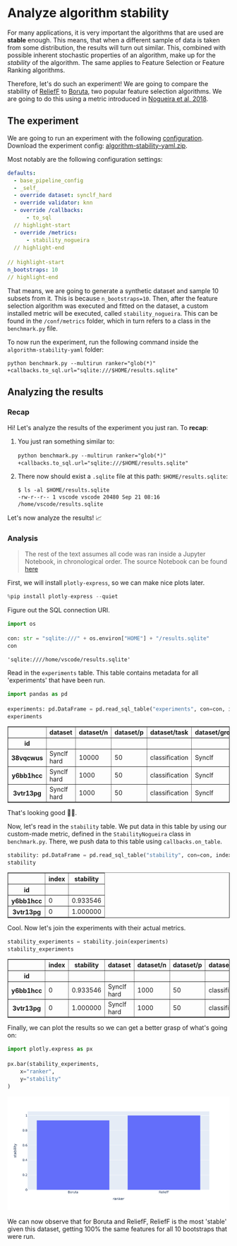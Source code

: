 # Analyze algorithm stability

For many applications, it is very important the algorithms that are used are **stable** enough. This means, that when a different sample of data is taken from some distribution, the results will turn out similar. This, combined with possible inherent stochastic properties of an algorithm, make up for the _stability_ of the algorithm. The same applies to Feature Selection or Feature Ranking algorithms.

Therefore, let's do such an experiment! We are going to compare the stability of [ReliefF](https://citeseerx.ist.psu.edu/viewdoc/download?doi=10.1.1.56.4740&rep=rep1&type=pdf) to [Boruta](https://www.jstatsoft.org/article/view/v036i11), two popular feature selection algorithms. We are going to do this using a metric introduced in [Nogueira et al, 2018](https://www.jmlr.org/papers/volume18/17-514/17-514.pdf).


## The experiment

We are going to run an experiment with the following [configuration](https://github.com/dunnkers/fseval/tree/master/examples/algorithm-stability-yaml/). Download the experiment config: [algorithm-stability-yaml.zip](pathname:///fseval/zipped-examples/algorithm-stability-yaml.zip).

Most notably are the following configuration settings:

```yaml title="my_config.yaml"
defaults:
  - base_pipeline_config
  - _self_
  - override dataset: synclf_hard
  - override validator: knn
  - override /callbacks:
      - to_sql
  // highlight-start
  - override /metrics:
      - stability_nogueira
  // highlight-end

// highlight-start
n_bootstraps: 10
// highlight-end
```

That means, we are going to generate a synthetic dataset and sample 10 subsets from it. This is because `n_bootstraps=10`. Then, after the feature selection algorithm was executed and fitted on the dataset, a custom installed metric will be executed, called `stability_nogueira`. This can be found in the `/conf/metrics` folder, which in turn refers to a class in the `benchmark.py` file.

To now run the experiment, run the following command inside the `algorithm-stability-yaml` folder:

```shell
python benchmark.py --multirun ranker="glob(*)" +callbacks.to_sql.url="sqlite:///$HOME/results.sqlite"
```

## Analyzing the results

### Recap

Hi! Let's analyze the results of the experiment you just ran. To **recap**:

1. You just ran something similar to:

    `python benchmark.py --multirun ranker="glob(*)" +callbacks.to_sql.url="sqlite:///$HOME/results.sqlite"`
2. There now should exist a `.sqlite` file at this path: `$HOME/results.sqlite`:

    ```
    $ ls -al $HOME/results.sqlite
    -rw-r--r-- 1 vscode vscode 20480 Sep 21 08:16 /home/vscode/results.sqlite
    ```

Let's now analyze the results! 📈

### Analysis

> The rest of the text assumes all code was ran inside a Jupyter Notebook, in chronological order. The source Notebook can be found [here](https://github.com/dunnkers/fseval/tree/master/examples/algorithm-stability-yaml/analyze-results.ipynb)

First, we will install `plotly-express`, so we can make nice plots later.


```python
%pip install plotly-express --quiet
```


Figure out the SQL connection URI.


```python
import os

con: str = "sqlite:///" + os.environ["HOME"] + "/results.sqlite"
con
```




    'sqlite:////home/vscode/results.sqlite'



Read in the `experiments` table. This table contains metadata for all 'experiments' that have been run.


```python
import pandas as pd

experiments: pd.DataFrame = pd.read_sql_table("experiments", con=con, index_col="id")
experiments
```




<div>
<table border="1" class="dataframe">
  <thead>
    <tr >
      <th></th>
      <th>dataset</th>
      <th>dataset/n</th>
      <th>dataset/p</th>
      <th>dataset/task</th>
      <th>dataset/group</th>
      <th>dataset/domain</th>
      <th>ranker</th>
      <th>validator</th>
      <th>local_dir</th>
      <th>date_created</th>
    </tr>
    <tr>
      <th>id</th>
      <th></th>
      <th></th>
      <th></th>
      <th></th>
      <th></th>
      <th></th>
      <th></th>
      <th></th>
      <th></th>
      <th></th>
    </tr>
  </thead>
  <tbody>
    <tr>
      <th>38vqcwus</th>
      <td>Synclf hard</td>
      <td>10000</td>
      <td>50</td>
      <td>classification</td>
      <td>Synclf</td>
      <td>synthetic</td>
      <td>Boruta</td>
      <td>k-NN</td>
      <td>/workspaces/fseval/examples/algorithm-stabilit...</td>
      <td>2022-09-21 08:22:28.965510</td>
    </tr>
    <tr>
      <th>y6bb1hcc</th>
      <td>Synclf hard</td>
      <td>1000</td>
      <td>50</td>
      <td>classification</td>
      <td>Synclf</td>
      <td>synthetic</td>
      <td>Boruta</td>
      <td>k-NN</td>
      <td>/workspaces/fseval/examples/algorithm-stabilit...</td>
      <td>2022-09-21 08:22:53.609396</td>
    </tr>
    <tr>
      <th>3vtr13pg</th>
      <td>Synclf hard</td>
      <td>1000</td>
      <td>50</td>
      <td>classification</td>
      <td>Synclf</td>
      <td>synthetic</td>
      <td>ReliefF</td>
      <td>k-NN</td>
      <td>/workspaces/fseval/examples/algorithm-stabilit...</td>
      <td>2022-09-21 08:25:09.974370</td>
    </tr>
  </tbody>
</table>
</div>



That's looking good 🙌🏻.

Now, let's read in the `stability` table. We put data in this table by using our custom-made metric, defined in the `StabilityNogueira` class in `benchmark.py`. There, we push data to this table using `callbacks.on_table`.


```python
stability: pd.DataFrame = pd.read_sql_table("stability", con=con, index_col="id")
stability
```




<div>
<table border="1" class="dataframe">
  <thead>
    <tr >
      <th></th>
      <th>index</th>
      <th>stability</th>
    </tr>
    <tr>
      <th>id</th>
      <th></th>
      <th></th>
    </tr>
  </thead>
  <tbody>
    <tr>
      <th>y6bb1hcc</th>
      <td>0</td>
      <td>0.933546</td>
    </tr>
    <tr>
      <th>3vtr13pg</th>
      <td>0</td>
      <td>1.000000</td>
    </tr>
  </tbody>
</table>
</div>



Cool. Now let's join the experiments with their actual metrics.


```python
stability_experiments = stability.join(experiments)
stability_experiments
```




<div>
<table border="1" class="dataframe">
  <thead>
    <tr >
      <th></th>
      <th>index</th>
      <th>stability</th>
      <th>dataset</th>
      <th>dataset/n</th>
      <th>dataset/p</th>
      <th>dataset/task</th>
      <th>dataset/group</th>
      <th>dataset/domain</th>
      <th>ranker</th>
      <th>validator</th>
      <th>local_dir</th>
      <th>date_created</th>
    </tr>
    <tr>
      <th>id</th>
      <th></th>
      <th></th>
      <th></th>
      <th></th>
      <th></th>
      <th></th>
      <th></th>
      <th></th>
      <th></th>
      <th></th>
      <th></th>
      <th></th>
    </tr>
  </thead>
  <tbody>
    <tr>
      <th>y6bb1hcc</th>
      <td>0</td>
      <td>0.933546</td>
      <td>Synclf hard</td>
      <td>1000</td>
      <td>50</td>
      <td>classification</td>
      <td>Synclf</td>
      <td>synthetic</td>
      <td>Boruta</td>
      <td>k-NN</td>
      <td>/workspaces/fseval/examples/algorithm-stabilit...</td>
      <td>2022-09-21 08:22:53.609396</td>
    </tr>
    <tr>
      <th>3vtr13pg</th>
      <td>0</td>
      <td>1.000000</td>
      <td>Synclf hard</td>
      <td>1000</td>
      <td>50</td>
      <td>classification</td>
      <td>Synclf</td>
      <td>synthetic</td>
      <td>ReliefF</td>
      <td>k-NN</td>
      <td>/workspaces/fseval/examples/algorithm-stabilit...</td>
      <td>2022-09-21 08:25:09.974370</td>
    </tr>
  </tbody>
</table>
</div>



Finally, we can plot the results so we can get a better grasp of what's going on:


```python
import plotly.express as px

px.bar(stability_experiments,
    x="ranker",
    y="stability"
)
```


![feature selectors algorithm stability](/img/recipes/feature-selectors-stability-barplot.png)


We can now observe that for Boruta and ReliefF, ReliefF is the most 'stable' given this dataset, getting 100% the same features for all 10 bootstraps that were run.
